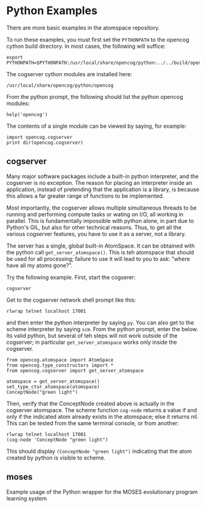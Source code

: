 Python Examples
===============
There are more basic examples in the atomspace repository.

To run these examples, you must first set the `PYTHONPATH` to the
opencog cython build directory.  In most cases, the following will
suffice:

```
export PYTHONPATH=$PYTHONPATH:/usr/local/share/opencog/python:../../build/opencog/cython
```

The cogserver cython modules are installed here:
```
/usr/local/share/opencog/python/opencog
```

From the python prompt, the following should list the python
opencog modules:
```
help('opencog')
```
The contents of a single module can be viewed by saying, for example:
```
import opencog.cogserver
print dir(opencog.cogserver)
```

## cogserver
Many major software packages include a built-in python interpreter, and
the cogserver is no exception. The reason for placing an interpreter
inside an application, instead of pretending that the application is a
library, is because this allows a far greater range of functions to be
implemented.

Most importantly, the cogserver allows multiple simultaneous threads
to be running and performing compute tasks or wating on I/O, all working
in parallel. This is fundamentally impossible with python alone, in part
due to Python's GIL, but also for other technical reasons.  Thus, to get
all the various cogserver features, you have to use it as a server, not
a library.

The server has a single, global built-in AtomSpace. It can be obtained
with the python call `get_server_atomspace()`.  This is teh atomspace
that should be used for all processing; failure to use it will lead to
you to ask: "where have all my atoms gone?".

Try the following example. First, start the cogserer:
```
cogserver
```

Get to the cogserver network shell prompt like this:
```
rlwrap telnet localhost 17001
```
and then enter the python interpreter by saying `py`. You can also get
to the scheme interpreter by saying `scm`.   From the python prompt,
enter the below. Its valid python, but several of teh steps will not
work outside of the cogserver; in particular `get_server_atomspace`
works only inside the cogserver.

```
from opencog.atomspace import AtomSpace
from opencog.type_constructors import *
from opencog.cogserver import get_server_atomspace

atomspace = get_server_atomspace()
set_type_ctor_atomspace(atomspace)
ConceptNode("green light")
```
Then, verify that the ConceptNode created above is actually in the
cogserver atomspace. The scheme function `cog-node` returns a value
if and only if the indicated atom already exists in the atomspace;
else it returns nil. This can be tested from the same terminal console,
or from another:

```
rlwrap telnet localhost 17001
(cog-node 'ConceptNode "green light")
```
This should display `(ConceptNode "green light")` indicating that the
atom created by python is visible to scheme.


## moses

Example usage of the Python wrapper for the MOSES evolutionary program
learning system
